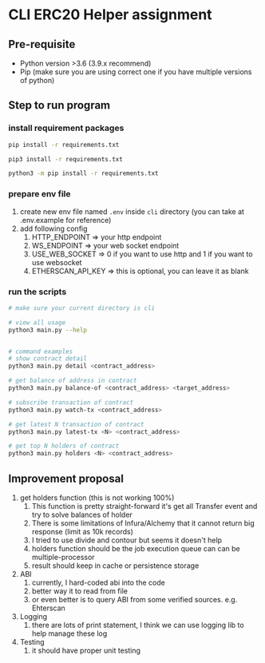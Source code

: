 # CLI ERC20 Helper assignment

## Pre-requisite
- Python version >3.6 (3.9.x recommend)
- Pip (make sure you are using correct one if you have multiple versions of python)

## Step to run program
### install requirement packages 
```bash
pip install -r requirements.txt

pip3 install -r requirements.txt

python3 -m pip install -r requirements.txt
```
### prepare env file
   1. create new env file named `.env` inside `cli` directory (you can take at .env.example for reference)
   2. add following config
      1. HTTP_ENDPOINT => your http endpoint
      2. WS_ENDPOINT => your web socket endpoint
      3. USE_WEB_SOCKET => 0 if you want to use http and 1 if you want to use websocket
      4. ETHERSCAN_API_KEY => this is optional, you can leave it as blank

### run the scripts
```bash
# make sure your current directory is cli

# view all usage
python3 main.py --help


# command examples
# show contract detail
python3 main.py detail <contract_address>

# get balance of address in contract
python3 main.py balance-of <contract_address> <target_address>

# subscribe transaction of contract
python3 main.py watch-tx <contract_address>

# get latest N transaction of contract
python3 main.py latest-tx <N> <contract_address>

# get top N holders of contract
python3 main.py holders <N> <contract_address>
```

## Improvement proposal
1. get holders function (this is not working 100%)
   1. This function is pretty straight-forward it's get all Transfer event and try to solve balances of holder
   2. There is some limitations of Infura/Alchemy that it cannot return big response (limit as 10k records)
   3. I tried to use divide and contour but seems it doesn't help
   4. holders function should be the job execution queue can can be multiple-processor
   5. result should keep in cache or persistence storage
2. ABI
   1. currently, I hard-coded abi into the code
   2. better way it to read from file
   3. or even better is to query ABI from some verified sources. e.g. Ehterscan
3. Logging
   1. there are lots of print statement, I think we can use logging lib to help manage these log
4. Testing 
   1. it should have proper unit testing